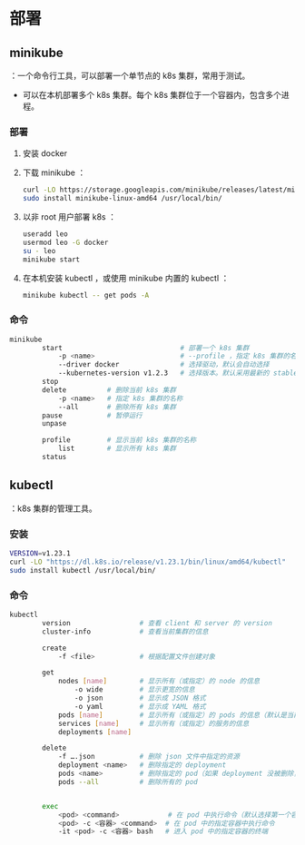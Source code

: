 # 部署

## minikube

：一个命令行工具，可以部署一个单节点的 k8s 集群，常用于测试。
- 可以在本机部署多个 k8s 集群。每个 k8s 集群位于一个容器内，包含多个进程。

### 部署

1. 安装 docker
2. 下载 minikube ：
    ```sh
    curl -LO https://storage.googleapis.com/minikube/releases/latest/minikube-linux-amd64
    sudo install minikube-linux-amd64 /usr/local/bin/
    ```

3. 以非 root 用户部署 k8s ：
    ```sh
    useradd leo
    usermod leo -G docker
    su - leo
    minikube start
    ```

3. 在本机安装 kubectl ，或使用 minikube 内置的 kubectl ：
    ```sh
    minikube kubectl -- get pods -A
    ```

### 命令

```sh
minikube
        start                             # 部署一个 k8s 集群
            -p <name>                     # --profile ，指定 k8s 集群的名称，默认为 minikube
            --driver docker               # 选择驱动，默认会自动选择
            --kubernetes-version v1.2.3   # 选择版本。默认采用最新的 stable 版本
        stop
        delete          # 删除当前 k8s 集群
            -p <name>   # 指定 k8s 集群的名称
            --all       # 删除所有 k8s 集群
        pause           # 暂停运行
        unpase

        profile         # 显示当前 k8s 集群的名称
            list        # 显示所有 k8s 集群
        status
```
<!-- 
## kubeadm

：用于部署标准的 k8s -->

## kubectl

：k8s 集群的管理工具。

### 安装

```sh
VERSION=v1.23.1
curl -LO "https://dl.k8s.io/release/v1.23.1/bin/linux/amd64/kubectl"
sudo install kubectl /usr/local/bin/
```

### 命令

```sh
kubectl
        version                 # 查看 client 和 server 的 version
        cluster-info            # 查看当前集群的信息

        create
            -f <file>           # 根据配置文件创建对象

        get
            nodes [name]        # 显示所有（或指定）的 node 的信息
                -o wide         # 显示更宽的信息
                -o json         # 显示成 JSON 格式
                -o yaml         # 显示成 YAML 格式
            pods [name]         # 显示所有（或指定）的 pods 的信息（默认是当前命名空间的）
            services [name]     # 显示所有（或指定）的服务的信息
            deployments [name]

        delete
            -f ….json           # 删除 json 文件中指定的资源
            deployment <name>   # 删除指定的 deployment
            pods <name>         # 删除指定的 pod（如果 deployment 没被删除，kubelet 就会重新创建这种 pod）
            pods --all          # 删除所有的 pod


        exec
            <pod> <command>            # 在 pod 中执行命令（默认选择第一个容器）
            <pod> -c <容器> <command>  # 在 pod 中的指定容器中执行命令
            -it <pod> -c <容器> bash   # 进入 pod 中的指定容器的终端
```
